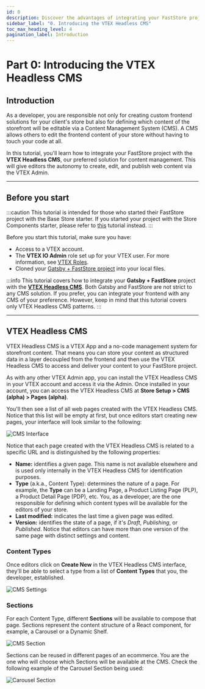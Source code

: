 ```yaml
---
id: 0
description: Discover the advantages of integrating your FastStore project with a CMS and get to know the VTEX Headless CMS.
sidebar_label: "0. Introducing the VTEX Headless CMS"
toc_max_heading_level: 4
pagination_label: Introduction
---
```


# Part 0: Introducing the VTEX Headless CMS

## Introduction

As a developer, you are responsible not only for creating custom frontend solutions for your client's store but also for defining which content of the storefront will be editable via a Content Management System (CMS). A CMS allows others to edit the frontend content of your store without having to touch your code at all. 

In this tutorial, you'll learn how to integrate your FastStore project with the **VTEX Headless CMS**, our preferred solution for content management. This will give editors the autonomy to create, edit, and publish web content via the VTEX Admin.

---

## Before you start

:::caution
This tutorial is intended for those who started their FastStore project with the Base Store starter. If you started your project with the Store Components starter, please refer to [this](/tutorials/cms-storecomponents/overview) tutorial instead.
:::

Before you start this tutorial, make sure you have:

- Access to a VTEX account.
- The **VTEX IO Admin** role set up for your VTEX user. For more information, see [VTEX Roles](https://help.vtex.com/en/tutorial/roles--7HKK5Uau2H6wxE1rH5oRbc).
- Cloned your [Gatsby + FastStore project](/tutorials/gatsby-overview) into your local files.

:::info
This tutorial covers how to integrate your **Gatsby + FastStore** project with the [**VTEX Headless CMS**](https://help.vtex.com/). Both Gatsby and FastStore are not strict to any CMS solution. If you prefer, you can integrate your frontend with any CMS of your preference. However, keep in mind that this tutorial covers only VTEX Headless CMS patterns.
:::

---

## VTEX Headless CMS

VTEX Headless CMS is a VTEX App and a no-code management system for storefront content. That means you can store your content as structured data in a layer decoupled from the frontend and then use the VTEX Headless CMS to access and deliver your content to your FastStore project.

As with any other VTEX Admin app, you can install the VTEX Headless CMS in your VTEX account and access it via the Admin. Once installed in your account, you can access the VTEX Headless CMS at **Store Setup > CMS (alpha) > Pages (alpha)**. 

You'll then see a list of all web pages created with the VTEX Headless CMS. Notice that this list will be empty at first, but once editors start creating new pages, your interface will look similar to the following:

![CMS Interface](https://vtexhelp.vtexassets.com/assets/docs/src/cms___37112353021879c47a4724d4a5cf67aa.png)

Notice that each page created with the VTEX Headless CMS is related to a specific URL and is distinguished by the following properties:

- **Name:**  identifies a given page. This name is not available elsewhere and is used only internally in the VTEX Headless CMS for identification purposes.
- **Type** (a.k.a., Content Type): determines the nature of a page. For example, the **Type** can be a Landing Page, a Product Listing Page (PLP), a Product Detail Page (PDP), etc. You, as a developer, are the one responsible for defining which content types will be available for the editors of your store.
- **Last modified:** indicates the last time a given page was edited.
- **Version:** identifies the state of a page, if it's *Draft*, *Publishing*, or *Published*. Notice that editors can have more than one version of the same page with distinct settings and content. 

### Content Types

Once editors click on **Create New** in the VTEX Headless CMS interface, they'll be able to select a type from a list of **Content Types** that you, the developer, established.

![CMS Settings](https://vtexhelp.vtexassets.com/assets/docs/src/cms-content-types___f74003dbbffde1d11b5d38800c31933b.png)

### Sections

For each Content Type, different **Sections** will be available to compose that page. Sections represent the content structure of a React component, for example, a Carousel or a Dynamic Shelf. 

![CMS Section](https://vtexhelp.vtexassets.com/assets/docs/src/cms-section___d3211ca1a5752e2498b58970872d9aaf.png)

Sections can be reused in different pages of an ecommerce. You are the one who will choose which Sections will be available at the CMS. Check the following example of the Carousel Section being used:

![Carousel Section](https://vtexhelp.vtexassets.com/assets/docs/src/cms-carousel___e9a4053e9ec30ee94466150e82b9dc93.png)